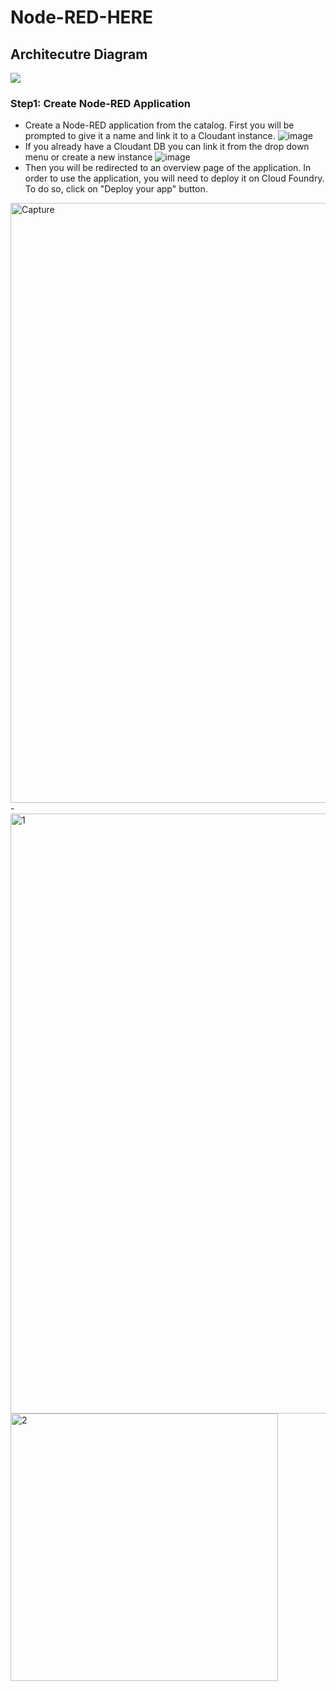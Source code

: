 # Node-RED-HERE

## Architecutre Diagram
![](https://user-images.githubusercontent.com/36239840/90247623-06b8b000-de48-11ea-9fca-8c698ba98e30.PNG)
### Step1: Create Node-RED Application
- Create a Node-RED application from the catalog. First you will be prompted to give it a name and link it to a Cloudant instance. 
![image](https://user-images.githubusercontent.com/36239840/90339296-f1d34c80-e000-11ea-87b7-44652a0b023f.png)
- If you already have a Cloudant DB you can link it from the drop down menu or create a new instance
![image](https://user-images.githubusercontent.com/36239840/90339304-fc8de180-e000-11ea-9797-ca54d88f86df.png)
- Then you will be redirected to an overview page of the application. In order to use the application, you will need to deploy it on Cloud Foundry. To do so, click on "Deploy your app" button.
<img width="960" alt="Capture" src="https://user-images.githubusercontent.com/36239840/90339531-5511ae80-e002-11ea-99d3-109918cde3fd.PNG">
- 
<img width="960" alt="1" src="https://user-images.githubusercontent.com/36239840/90339533-56db7200-e002-11ea-9b78-75964d49a08b.PNG">
<img width="428" alt="2" src="https://user-images.githubusercontent.com/36239840/90339534-593dcc00-e002-11ea-8851-f76cc5d8235f.PNG">
